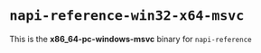 # `napi-reference-win32-x64-msvc`

This is the **x86_64-pc-windows-msvc** binary for `napi-reference`
